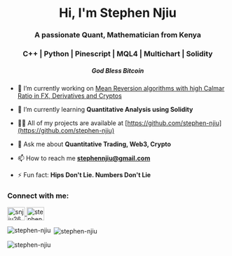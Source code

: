 <h1 align="center">Hi, I'm Stephen Njiu</h1>
<h3 align="center">A passionate Quant, Mathematician from Kenya</h3>
<h3 align="center">C++ | Python | Pinescript | MQL4 | Multichart | Solidity </h3>
<h5 align="center"><i>God Bless Bitcoin</i></h5>

<!--<p align="left"> <a href="https://github.com/ryo-ma/github-profile-trophy"><img src="https://github-profile-trophy.vercel.app/?username=stephen-njiu" alt="stephen-njiu" /></a> </p>-->
- 🔭 I’m currently working on [Mean Reversion algorithms with high Calmar Ratio  in FX, Derivatives and Cryptos](https://github.com/stephen-njiu)

- 🌱 I’m currently learning **Quantitative Analysis using Solidity**

- 👨‍💻 All of my projects are available at [https://github.com/stephen-njiu](https://github.com/stephen-njiu)

- 💬 Ask me about **Quantitative Trading, Web3, Crypto**

- 📫 How to reach me **stephennjiu@gmail.com**

- ⚡ Fun fact: **Hips Don't Lie. Numbers Don't Lie**

<h3 align="left">Connect with me:</h3>
<p align="left">
    <a href="https://twitter.com/snjiu263" target="_blank" rel="noreferrer">
        <img align="center" src="https://raw.githubusercontent.com/rahuldkjain/github-profile-readme-generator/master/src/images/icons/Social/twitter.svg" alt="snjiu263" height="30" width="40" />
    </a>
    <a href="https://linkedin.com/in/stephen-njiu" target="_blank" rel="noreferrer">
        <img align="center" src="https://raw.githubusercontent.com/rahuldkjain/github-profile-readme-generator/master/src/images/icons/Social/linked-in-alt.svg" alt="stephen-njiu" height="30" width="40" />
    </a>
</p>
<!--
<h3 align="left">Languages and Tools:</h3>
<p align="left">
    <a href="https://www.cprogramming.com/" target="_blank" rel="noreferrer">
        <img src="https://raw.githubusercontent.com/devicons/devicon/master/icons/c/c-original.svg" alt="c" width="40" height="40"/>
    </a>
    <a href="https://www.w3schools.com/cpp/" target="_blank" rel="noreferrer">
        <img src="https://raw.githubusercontent.com/devicons/devicon/master/icons/cplusplus/cplusplus-original.svg" alt="cplusplus" width="40" height="40"/>
    </a>
    <a href="https://www.w3schools.com/css/" target="_blank" rel="noreferrer">
        <img src="https://raw.githubusercontent.com/devicons/devicon/master/icons/css3/css3-original-wordmark.svg" alt="css3" width="40" height="40"/>
    </a>
    <a href="https://www.djangoproject.com/" target="_blank" rel="noreferrer">
        <img src="https://cdn.worldvectorlogo.com/logos/django.svg" alt="django" width="40" height="40"/>
    </a>
    <a href="https://flask.palletsprojects.com/" target="_blank" rel="noreferrer">
        <img src="https://www.vectorlogo.zone/logos/pocoo_flask/pocoo_flask-icon.svg" alt="flask" width="40" height="40"/>
    </a>
    <a href="https://www.w3.org/html/" target="_blank" rel="noreferrer">
        <img src="https://raw.githubusercontent.com/devicons/devicon/master/icons/html5/html5-original-wordmark.svg" alt="html5" width="40" height="40"/>
    </a>
    <a href="https://developer.mozilla.org/en-US/docs/Web/JavaScript" target="_blank" rel="noreferrer">
        <img src="https://raw.githubusercontent.com/devicons/devicon/master/icons/javascript/javascript-original.svg" alt="javascript" width="40" height="40"/>
    </a>
    <a href="https://www.python.org" target="_blank" rel="noreferrer">
        <img src="https://raw.githubusercontent.com/devicons/devicon/master/icons/python/python-original.svg" alt="python" width="40" height="40"/>
    </a>
    <a href="https://sass-lang.com" target="_blank" rel="noreferrer">
        <img src="https://raw.githubusercontent.com/devicons/devicon/master/icons/sass/sass-original.svg" alt="sass" width="40" height="40"/>
    </a>
</p>
-->

<p><img align="left" src="https://github-readme-stats.vercel.app/api/top-langs?username=stephen-njiu&show_icons=true&locale=en&layout=compact" alt="stephen-njiu" /></p>

<p>&nbsp;<img align="center" src="https://github-readme-stats.vercel.app/api?username=stephen-njiu&show_icons=true&locale=en" alt="stephen-njiu" /></p>

<p><img align="center" src="https://github-readme-streak-stats.herokuapp.com/?user=stephen-njiu&" alt="stephen-njiu" /></p>
